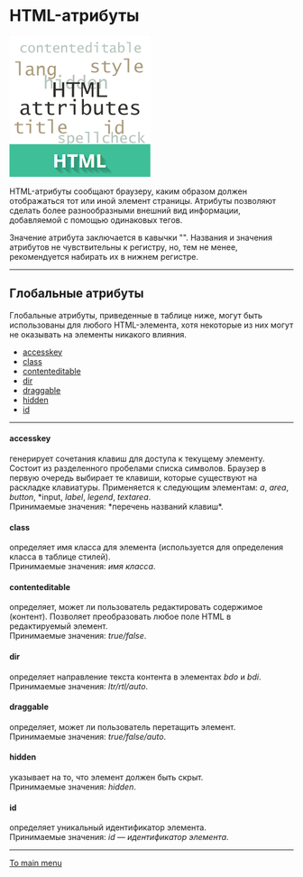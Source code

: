# HTML-атрибуты

![HTML](images/html_attributes.png)

HTML-атрибуты сообщают браузеру, каким образом должен отображаться тот или иной элемент страницы. Атрибуты позволяют сделать более разнообразными внешний вид информации, добавляемой с помощью одинаковых тегов.

Значение атрибута заключается в кавычки "". Названия и значения атрибутов не чувствительны к регистру, но, тем не менее, рекомендуется набирать их в нижнем регистре.

---

## Глобальные атрибуты

Глобальные атрибуты, приведенные в таблице ниже, могут быть использованы для любого HTML-элемента, хотя некоторые из них могут не оказывать на элементы никакого влияния.

- [accesskey](#accesskey)
- [class](#class)
- [contenteditable](#contenteditable)
- [dir](#dir)
- [draggable](#draggable)
- [hidden](#hidden)
- [id](#id)

---

#### accesskey

генерирует сочетания клавиш для доступа к текущему элементу. Состоит из разделенного пробелами списка символов. Браузер в первую очередь выбирает те клавиши, которые существуют на раскладке клавиатуры. Применяется к следующим элементам: _a_, _area_, _button_, *input, *label*, *legend*, *textarea*.  
Принимаемые значения: *перечень названий клавиш\*.

#### class

определяет имя класса для элемента (используется для определения класса в таблице стилей).  
Принимаемые значения: _имя класса_.

#### contenteditable

определяет, может ли пользователь редактировать содержимое (контент). Позволяет преобразовать любое поле HTML в редактируемый элемент.  
Принимаемые значения: _true/false_.

#### dir

определяет направление текста контента в элементах _bdo_ и _bdi_.  
Принимаемые значения: _ltr/rtl/auto_.

#### draggable

определяет, может ли пользователь перетащить элемент.  
Принимаемые значения: _true/false/auto_.

#### hidden

указывает на то, что элемент должен быть скрыт.  
Принимаемые значения: _hidden_.

#### id

определяет уникальный идентификатор элемента.  
Принимаемые значения: _id — идентификатор элемента_.

---

[To main menu](index.md)
